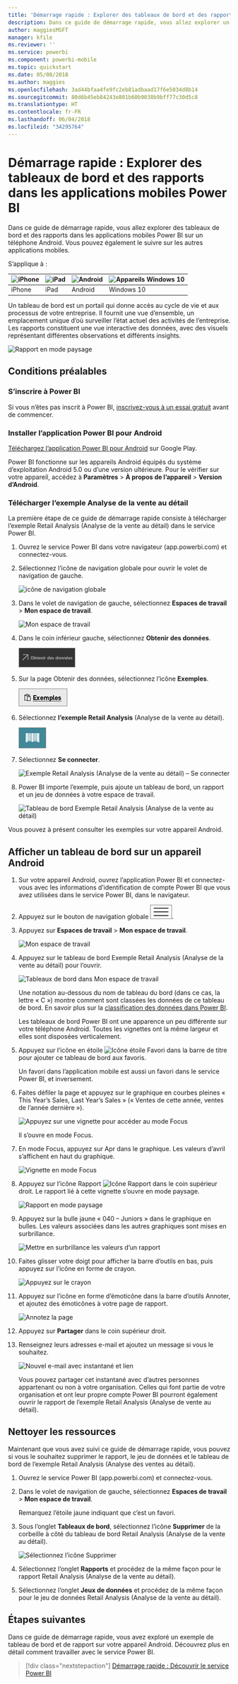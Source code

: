 ```yaml
---
title: 'Démarrage rapide : Explorer des tableaux de bord et des rapports dans les applications mobiles Power BI'
description: Dans ce guide de démarrage rapide, vous allez explorer un exemple de tableau de bord et de rapport dans les applications mobiles Power BI.
author: maggiesMSFT
manager: kfile
ms.reviewer: ''
ms.service: powerbi
ms.component: powerbi-mobile
ms.topic: quickstart
ms.date: 05/08/2018
ms.author: maggies
ms.openlocfilehash: 3ad44bfaa4fe9fc2eb81adbaad17f6e5034d8b14
ms.sourcegitcommit: 80d6b45eb84243e801b60b9038b9bff77c30d5c8
ms.translationtype: HT
ms.contentlocale: fr-FR
ms.lasthandoff: 06/04/2018
ms.locfileid: "34295764"
---
```

# <a name="quickstart-explore-dashboards-and-reports-in-the-power-bi-mobile-apps"></a>Démarrage rapide : Explorer des tableaux de bord et des rapports dans les applications mobiles Power BI
Dans ce guide de démarrage rapide, vous allez explorer des tableaux de bord et des rapports dans les applications mobiles Power BI sur un téléphone Android. Vous pouvez également le suivre sur les autres applications mobiles. 

S’applique à :

| ![iPhone](media/mobile-apps-quickstart-view-dashboard-report/iphone-logo-30-px.png) | ![iPad](media/mobile-apps-quickstart-view-dashboard-report/ipad-logo-30-px.png) | ![Android ](media/mobile-apps-quickstart-view-dashboard-report/android-logo-30-px.png) | ![Appareils Windows 10](media/mobile-apps-quickstart-view-dashboard-report/win-10-logo-30-px.png) |
|:--- |:--- |:--- |:--- |
| iPhone | iPad | Android | Windows 10 |

Un tableau de bord est un portail qui donne accès au cycle de vie et aux processus de votre entreprise. Il fournit une vue d’ensemble, un emplacement unique d’où surveiller l’état actuel des activités de l’entreprise. Les rapports constituent une vue interactive des données, avec des visuels représentant différentes observations et différents insights. 

![Rapport en mode paysage](media/mobile-apps-quickstart-view-dashboard-report/power-bi-android-quickstart-report.png)

## <a name="prerequisites"></a>Conditions préalables

### <a name="sign-up-for-power-bi"></a>S’inscrire à Power BI
Si vous n’êtes pas inscrit à Power BI, [inscrivez-vous à un essai gratuit](https://app.powerbi.com/signupredirect?pbi_source=web) avant de commencer.

### <a name="install-the-power-bi-for-android-app"></a>Installer l’application Power BI pour Android
[Téléchargez l’application Power BI pour Android](http://go.microsoft.com/fwlink/?LinkID=544867) sur Google Play.

Power BI fonctionne sur les appareils Android équipés du système d’exploitation Android 5.0 ou d’une version ultérieure. Pour le vérifier sur votre appareil, accédez à **Paramètres** > **À propos de l’appareil** > **Version d’Android**.

### <a name="download-the-retail-analysis-sample"></a>Télécharger l’exemple Analyse de la vente au détail
La première étape de ce guide de démarrage rapide consiste à télécharger l’exemple Retail Analysis (Analyse de la vente au détail) dans le service Power BI.

1. Ouvrez le service Power BI dans votre navigateur (app.powerbi.com) et connectez-vous.

1. Sélectionnez l’icône de navigation globale pour ouvrir le volet de navigation de gauche.

    ![icône de navigation globale](media/mobile-apps-quickstart-view-dashboard-report/power-bi-android-quickstart-global-nav-icon.png)

2. Dans le volet de navigation de gauche, sélectionnez **Espaces de travail** > **Mon espace de travail**.

    ![Mon espace de travail](media/mobile-apps-quickstart-view-dashboard-report/power-bi-android-quickstart-my-workspace.png)

3. Dans le coin inférieur gauche, sélectionnez **Obtenir des données**.
   
    ![Obtenir des données](media/mobile-apps-quickstart-view-dashboard-report/power-bi-get-data.png)

3. Sur la page Obtenir des données, sélectionnez l’icône **Exemples**.
   
   ![Icône Exemples](media/mobile-apps-quickstart-view-dashboard-report/power-bi-samples-icon.png)

4. Sélectionnez **l’exemple Retail Analysis** (Analyse de la vente au détail).
 
    ![Retail Analysis Sample](media/mobile-apps-quickstart-view-dashboard-report/power-bi-rs.png)
 
8. Sélectionnez **Se connecter**.  
  
   ![Exemple Retail Analysis (Analyse de la vente au détail) – Se connecter](media/mobile-apps-quickstart-view-dashboard-report/retail16.png)
   
5. Power BI importe l’exemple, puis ajoute un tableau de bord, un rapport et un jeu de données à votre espace de travail.
   
   ![Tableau de bord Exemple Retail Analysis (Analyse de la vente au détail)](media/mobile-apps-quickstart-view-dashboard-report/power-bi-service-opportunity-sample.png)

Vous pouvez à présent consulter les exemples sur votre appareil Android.

## <a name="view-a-dashboard-on-your-android-device"></a>Afficher un tableau de bord sur un appareil Android
1. Sur votre appareil Android, ouvrez l’application Power BI et connectez-vous avec les informations d’identification de compte Power BI que vous avez utilisées dans le service Power BI, dans le navigateur.

1.  Appuyez sur le bouton de navigation globale ![Bouton de navigation globale](media/mobile-ipad-app-get-started/power-bi-iphone-global-nav-button.png).

2.  Appuyez sur **Espaces de travail** > **Mon espace de travail**.

    ![Mon espace de travail](media/mobile-apps-quickstart-view-dashboard-report/power-bi-android-quickstart-workspaces.png)

3. Appuyez sur le tableau de bord Exemple Retail Analysis (Analyse de la vente au détail) pour l’ouvrir.
 
    ![Tableaux de bord dans Mon espace de travail](media/mobile-apps-quickstart-view-dashboard-report/power-bi-android-quickstart-open-retail.png)
   
    Une notation au-dessous du nom de tableau du bord (dans ce cas, la lettre « C ») montre comment sont classées les données de ce tableau de bord. En savoir plus sur la [classification des données dans Power BI](service-data-classification.md).

    Les tableaux de bord Power BI ont une apparence un peu différente sur votre téléphone Android. Toutes les vignettes ont la même largeur et elles sont disposées verticalement.

4. Appuyez sur l’icône en étoile ![Icône étoile Favori](media/mobile-apps-quickstart-view-dashboard-report/power-bi-android-quickstart-favorite-icon.png) dans la barre de titre pour ajouter ce tableau de bord aux favoris.

    Un favori dans l’application mobile est aussi un favori dans le service Power BI, et inversement.

4. Faites défiler la page et appuyez sur le graphique en courbes pleines « This Year’s Sales, Last Year’s Sales » (« Ventes de cette année, ventes de l’année dernière »).

    ![Appuyez sur une vignette pour accéder au mode Focus](media/mobile-apps-quickstart-view-dashboard-report/power-bi-android-quickstart-tap-tile-fave.png)

    Il s’ouvre en mode Focus.

7. En mode Focus, appuyez sur Apr dans le graphique. Les valeurs d’avril s’affichent en haut du graphique.

    ![Vignette en mode Focus](media/mobile-apps-quickstart-view-dashboard-report/power-bi-android-quickstart-tile-focus.png)

8. Appuyez sur l’icône Rapport ![Icône Rapport](media/mobile-apps-quickstart-view-dashboard-report/power-bi-android-quickstart-report-icon.png) dans le coin supérieur droit. Le rapport lié à cette vignette s’ouvre en mode paysage.

    ![Rapport en mode paysage](media/mobile-apps-quickstart-view-dashboard-report/power-bi-android-quickstart-report.png)

9. Appuyez sur la bulle jaune « 040 – Juniors » dans le graphique en bulles. Les valeurs associées dans les autres graphiques sont mises en surbrillance. 

    ![Mettre en surbrillance les valeurs d’un rapport](media/mobile-apps-quickstart-view-dashboard-report/power-bi-android-quickstart-cross-highlight.png)

10. Faites glisser votre doigt pour afficher la barre d’outils en bas, puis appuyez sur l’icône en forme de crayon.

    ![Appuyez sur le crayon](media/mobile-apps-quickstart-view-dashboard-report/power-bi-android-quickstart-tap-pencil.png)

11. Appuyez sur l’icône en forme d’émoticône dans la barre d’outils Annoter, et ajoutez des émoticônes à votre page de rapport.
 
    ![Annotez la page](media/mobile-apps-quickstart-view-dashboard-report/power-bi-android-quickstart-annotate.png)

12. Appuyez sur **Partager** dans le coin supérieur droit.

1. Renseignez leurs adresses e-mail et ajoutez un message si vous le souhaitez.  

    ![Nouvel e-mail avec instantané et lien](media/mobile-apps-quickstart-view-dashboard-report/power-bi-android-quickstart-send-snapshot.png)

    Vous pouvez partager cet instantané avec d’autres personnes appartenant ou non à votre organisation. Celles qui font partie de votre organisation et ont leur propre compte Power BI pourront également ouvrir le rapport de l’exemple Retail Analysis (Analyse de vente au détail).

## <a name="clean-up-resources"></a>Nettoyer les ressources

Maintenant que vous avez suivi ce guide de démarrage rapide, vous pouvez si vous le souhaitez supprimer le rapport, le jeu de données et le tableau de bord de l’exemple Retail Analysis (Analyse des ventes au détail).

1. Ouvrez le service Power BI (app.powerbi.com) et connectez-vous.

2. Dans le volet de navigation de gauche, sélectionnez **Espaces de travail** > **Mon espace de travail**.

    Remarquez l’étoile jaune indiquant que c’est un favori.

3. Sous l’onglet **Tableaux de bord**, sélectionnez l’icône **Supprimer** de la corbeille à côté du tableau de bord Retail Analysis (Analyse de la vente au détail).

    ![Sélectionnez l’icône Supprimer](media/mobile-apps-quickstart-view-dashboard-report/power-bi-android-quickstart-delete-retail.png)

4. Sélectionnez l’onglet **Rapports** et procédez de la même façon pour le rapport Retail Analysis (Analyse de la vente au détail).

5. Sélectionnez l’onglet **Jeux de données** et procédez de la même façon pour le jeu de données Retail Analysis (Analyse de la vente au détail).


## <a name="next-steps"></a>Étapes suivantes

Dans ce guide de démarrage rapide, vous avez exploré un exemple de tableau de bord et de rapport sur votre appareil Android. Découvrez plus en détail comment travailler avec le service Power BI. 

> [!div class="nextstepaction"]
> [Démarrage rapide : Découvrir le service Power BI](service-the-new-power-bi-experience.md)

